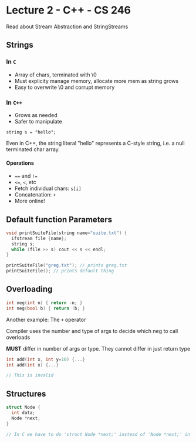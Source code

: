 # Lecture 2 - C++ - CS 246


Read about Stream Abstraction and StringStreams

## Strings
### In `C`
  - Array of chars, terminated with \0
  - Must explicity manage memory, allocate more mem as string grows
  - Easy to overwrite \0 and corrupt memory

### In `C++`
  - Grows as needed
  - Safer to manipulate
  
  `string s = "hello";`
  
  Even in C++, the string literal "hello" represents a C-style string, i.e. a null terminated char array.
  
#### Operations
  - `==` and `!=`
  - `<=`, `<`, etc
  - Fetch individual chars: `s[i]`
  - Concatenation: `+`
  - More online!


## Default function Parameters
```c++
void printSuiteFile(string name="suite.txt") {
  ifstream file {name};
  string s;
  while (file >> s) cout << s << endl;
}

printSuiteFile("greg.txt"); // prints greg.txt
printSuiteFile(); // prints default thing
```

## Overloading
```c++
int neg(int n) { return -n; }
int neg(bool b) { return !b; }
```

Another example:
The `+` operator

Compiler uses the number and type of args to decide which neg to call overloads

**MUST** differ in number of args or type. They cannot differ in just return type

```c++
int add(int x, int y=10) {...}
int add(int x) {...}

// This is invalid
```


## Structures
```c++
struct Node {
  int data;
  Node *next;
}

// In C we have to do 'struct Node *next;' instead of 'Node *next;' in C++
```

